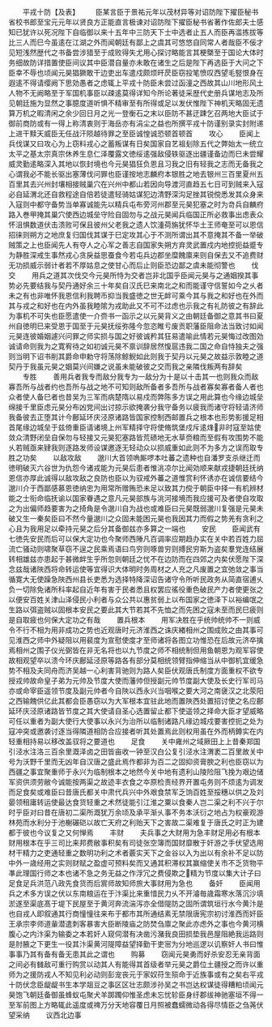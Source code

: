 <!-- { "loadSidebar": true } -->
　　平戎十防【及表】
　　臣某言臣于景祐元年以茂材异等对诏防陛下擢臣秘书省校书郎至宝元元年以贤良方正能直言极谏对诏防陛下擢臣秘书省著作佐郎夫士感知已犹许以死况陛下自临御以来十五年中三防天下士中选者止五人而臣再滥拣拔等比三人而巳今虽逺在江湖之外而闻朝廷有鄙上之虞其可悠悠自同常人者哉臣不佞才见短浅然歴代之书备尝涉猎至于成败得失尤用心探讨略能言其梗槩至于国论大体时务细故防详措置使臣间议其中臣潜自量亦未敢在诸生之后是陛下再选臣于大问之下臣幸不辱也顷闻元昊猖獗敢干边吏出车遣戍颇烦旰昃臣窃投笔愤叹西望毛竪恨身在遐逺不得请缨阙下思効愚者之虑辄上平戎十防臣未尝过函潼之西故其山川地形风土人物不无阙略至于军国机事臣以疎逺莫得详知今所论著徒采歴代史册兵谋地志及所见朝廷施为显然之事臆度道听惧不精审至有所得或足以发伏惟陛下神机天略固无遗算万机之暇清闲之余少回日月之光一登衡石之末以臣防不甚迂踈乞召两地大臣试于御前商防或有一得上称清衷则于海岳亦有涓尘之益也所撰平戎十防谨别录实封附递上进干黩天威臣无任战汗陨越待罪之至臣诚惶诚恐顿首顿首
　　攻心
　　臣闻上兵伐谋又曰攻心为上窃料戎心之蓄叛谋有日矣国家自艺祖刬除五代之弊始太一统立太平之基太宗真宗休养生息仁泽覆露文徳绥逺强敌侵轶驱逐出疆谨备边而巳未尝耀威灵勤逺略深入其地以恢封境也今元昊猖狂负恩且习我之旧有轻我之志而无备我之心谓我必不能长驱出塞薄伐问罪也臣谨按地志麟府本银胜之地去银州三百里夏州五百里其去兴州封壤相接贼巢穴在兴州中都山若因向导渡河直趋五七日可到贼来入寇必自延渭北还自救程途自倍若徒遣轻骑姑谋犯边清野深沟足挫其锐傥悉发其众身来入寇则中都守备势当单寡诚能先以精兵屯布旁河州郡至元昊犯塞之时为竒兵自麟府路入巻甲掩其巢穴使西边城垒守险自固勿与之战元昊闻兵临国正所必救事出虑表众怀沮惧数道伏击溃败可保且彼州父老我之遗人饮湩荷旃犹怀华土王师奄至可以恩信招徕则朔方之地庶复归国伐其谋于巳定攻其心于不测所谓出其不意掩其不备一举破贼策之上也臣闻先人有夺人之心军之善志自国家失朔方弃灵武置戍内地控扼益蹙专为静胜深戒生事然戎心贪戾益思蚕食今若屯兵边郡坐糜餽廪来则自保去又不追费财无功损威示弱计者若不厚姑息之使甘心而后止则臣恐边鄙之虞未能彻警也
　　伐交
　　用兵之道其次伐交今元昊所恃为交者岂非北国乎臣闻元昊与之通姻揆其事势必先要结我与契丹通好余三十年矣自汉氏巳来南北之和而能谨守信誓如今之乆者未之有也非唯怀我恩信利我聘币抑当我盛徳之世无衅可乘今其与我之和好也在外而其与戎之和好也在内外虽我睦隂为戎助此又不可不过虑也示我之有礼防彼之有辞此为事机不可失也臣愿遣使一介赍书一函示之以元昊背义之由朝廷备御之意其书曰夏州自徳明巳来受恩于国至于元昊抚绥弥隆今忽恣睢亏废贡职藩臣阻命法当致讨如闻元昊连彼婚姻遽兴问罪之师实损与国之好彼诚矜其狂易遣喻此情若元昊悔过改图効诚请命则我为之寛宥待之如初诚元昊不禀训辞居然愎扈违我二国之命自恃独夫之强则当明下诏书削其爵命申勅守将荡除鲸鲵如此则我于契丹以元昊之故益示敦睦之道契丹于我虽元昊之姻莫兴间嫌之说虽未能破彼之交而我之亲隣伐叛两有辞矣
　　专胜
　　善用兵者我专而敌分我专为一敌分为十是以十击其一也则我众而敌寡吾所与战者约也吾所与战之地不可知则敌所备者多吾所与战者寡矣寡者备人者也众者使人备巳者也昔吴为三军而病楚隋以易戍而弊陈多方误之用此算也今缘边城垒绵接千里臣虑元昊分布凶党间出讨掠示欲掩袭分我守备务以疲我而诸守将轻请济师我备彼去正堕其计今鄜延环庆泾原诸路皆国家控制西邮置兵之根本也形势影援足相首尾缘边城垒于兹倚重臣请诸境上州军精择守将使脩筑堡戍斥逺烽非时寇至姑使敛众清野闭垒自保勿与轻接又元昊犯塞路皆荒碛地无水草赍粮而至假有攻围势不能乆若贼亟来肄我则逐路发师设谋邀逐无轻动众以损威重如此则不为多方之误而取专胜之功矣
　　以敌攻敌
　　邈川大首领唃厮啰本吐蕃之遗种也自潘罗支杀继迁而徳明破灭六谷世为仇怨今诸戎能为元昊后患者惟洮凉尔比闻効顺来献戎捷朝廷抚纳恩信亦厚此诚得以敌攻敌之良防也臣以为驭戒外蕃之道惟赏利怀诱亦在诚信要结今邈川介于西鄙感慕恩徳纳忠为用常所赠贿恐未足以致其力傥于朝臣中择一有机辨材能之士衔命临抚谕以国家眷遇之意凡元昊部族与洮河接境而我应援可及者使自攻取之为出偏师趋要害为之掎角是令邈川自为战也或难臣曰元昊既弱邈川复强是元昊未破又生一秦矣臣曰不然今量邈川之众固未能困元昊也我因其力而假之势羌有贪利之心且为我用足以牵持元昊之后分其备御兹亦多算之一端也
　　安民
　　臣闻武有七徳先安民而后可以保大定功也今聚师西陲凡百调率应期趋办实在关中若百姓力屈流亡骚动则啸聚草窃不逞之民乘焉语曰鸟穷则啄兽穷则搏民穷斯为盗矣羣党连结展转相雄兹亦患起于甚微衅生乎所忽则朝廷之忧不在边防而在四郊之内矣伏愿陛下深念兹哉诸陜西将命转运使等宜得识大体明时务周材之人充之凡废置之宜弛敛之事当循寛大无使躁急陜西州县长吏悉为选择特降深诏告诸守令所听民政务从简直宿逋乆负一切除免诸所科率起自近年有害于民者悉且权罢应徭役重色破民产力者使更张之以便安百姓关津山泽侵民小利者与众公共以惠贫弱上以布国家之徳泽下以裕编氓之生路以弭盗贼以固根本安民之要此其大节若其不先恤之而先困之寇未至而民巳疲则是自取疲也何保大定功之有哉
　　置兵根本
　　用军决胜在乎统帅统帅不一则威令不行不相为用非成功之势也近观唐时元济淮西之诛庆緖相州之围成败之由其事可见淮西之师中外疑阻以用裴度为宣慰使度才至师诸将各图立功惟恐在后故元济卒擒焉相州之围子仪光弼皆在非无名将也以九节度之师不相统制但用鱼朝恩为观军容使故相观望卒以溃今环庆鄜延泾原等路各有部分莫相统领臂指伸缩当从中御机宜缓急势不相及夫同舟而济吴越一心利害背驰则为路人矣臣伏观唐氏制度方面重权不欲专授戎帅故命皇子弟为元帅及节度大使而藩帅但授副元帅节度副大使及长史行军司马亦或命宰臣遥领节度及副元帅者今自陜以西永兴当咽喉之要大河之南襃汉之北荥阳之西输餽供亿此其都会臣愚窃以为大军根本宜驻此地而置陜西处置招讨使之名应鄜延环庆泾原诸路皆节度之其大使请自圣心选置留止都下使遥领之择命大臣才望威略可任以重者为副大使行大使事以永兴为治所以临制诸路凡缘边城戍要害控扼之处为寇冲突或邀袭讨逐当得隣道相防合应接者听其处置焉此则权用虽在外而柄鐏实在内轻重相持易以移改盖驭将之要道也
　　足食
　　关中雍州之域厥田上上昔秦郑国引泾水注洛三百余里溉泽卤之田皆亩收一钟至汉白公复引泾水注渭袤二百里故关中号为沃野千里而无凶年自汉唐之盛此焉作都非为百二之固抑资膏腴之利也臣窃以为西疆之事宜聚重师于永兴为临制根本之地然今关中地有遗利山陵险阻飞挽为艰边储军资供须劳敝今诚能按两渠之故迹丰衣食之夲原检责经界开置屯务则不烦逺为调发而足食矣或难臣曰昔唐氏都关中肃代兵兴中外艰食禁军乏饷百姓至挼穗以供之及刘晏领租庸转运使最达食货轻重之术然徒能引江淮之粟以食秦人岂二渠之利不兴于尔时乎臣对曰昔在唐初二渠所溉犹万余顷及承平渐乆事不务本沃衍之地占为权豪观游林苑而水利分于池榭碾硙以故亡天府之利贻天下之害故二渠难复于唐氏之时正为建都于彼也今议复之又何惮焉
　　丰财
　　夫兵事之大财用为急丰财足用必有根本财用根本在乎三司比来邦费敝事积矣有司徒张空簿而国财靡散于奸游之手伏望选用材干精力之吏通轻重之数明功利之术者覈实天下之金谷以入为出以有余补不足以防中外一歳经用之实则财赋之盈虚可预料矣而又通其积滞权其赢缩使关市不乏货物平凖此理国行师之本也诸不急之务无益之作浮冗之费侵欺之精为节度以集大计子曰足食足兵洪范八政先食货而后賔师故知师旅大事财用为急也
　　备奸
　　臣闻用兵之术多方误之伏以东南粮运在于汴渠比来重惜民力乆不开濬毎歳霜寒水落沉沙填淤遂至渠底髙于堤下民屋至于黄河奔流湍泻亦全借隄防之固所谓筑垣行水今黄汴是也自戎人即叙通其行商憧憧往来布于都市其所通结素无禁限唐宪宗初讨淮西而奸臣王承宗李师道軰潜遣刺客暴害大臣断陵庙之防焚刍廪之聚此亦虑外之事也今黄河横腹心之内汴渠为输委之本若奸人窥伺潜有决凿污潴我良田损垫我邑屋阻絶我运路则是肘腋之下更生一役其汴渠黄河隄障益望择勤干吏宻为分地巡逻以讥察奸人书曰惟事事乃其有备有备无患其此之谓也
　　购募
　　窃闻元昊勇而好杀安忍无亲背面之间必有雠敌可重行购赏以动其人有能得其首级者举元昊之爵位土疆授之而许以重师为之援防戎人不知见利必动则彭宠丧元于家奴苻生殒命于近族事或有之矣右平戎十防伏念臣龊龊书生本学爼豆之事区区壮志颇涉孙吴之书岂达权谋徒得糟粕顷闻元昊饱飞朝廷备御虽蜂蚁屯聚犬羊踯躅仰惟圣虑未忘忧轸臣身纡郡绂神驰塞垣不得一至军前图上方略辄此遥度或禆万分天地容覆日月照被蠢蠕微动各得尽情臣之刍荛伏望采纳
　　议西北边事
